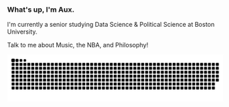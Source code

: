 ### What's up, I'm Aux.

I'm currently a senior studying Data Science & Political Science at Boston University.
<p>
  Talk to me about Music, the NBA, and Philosophy!
</p>


<p align="center">
  <picture>
    <source media="(prefers-color-scheme: dark)" srcset="https://raw.githubusercontent.com/noev-il/noev-il/output/github-contribution-grid-snake-dark.svg">
    <source media="(prefers-color-scheme: light)" srcset="https://raw.githubusercontent.com/noev-il/Meet-Axusmawe/output/github-contribution-grid-snake.svg">
    <img alt="github contribution grid snake animation" src="https://raw.githubusercontent.com/noev-il/Meet-Axusmawe/output/github-contribution-grid-snake.svg">
  </picture>
</p>
  
